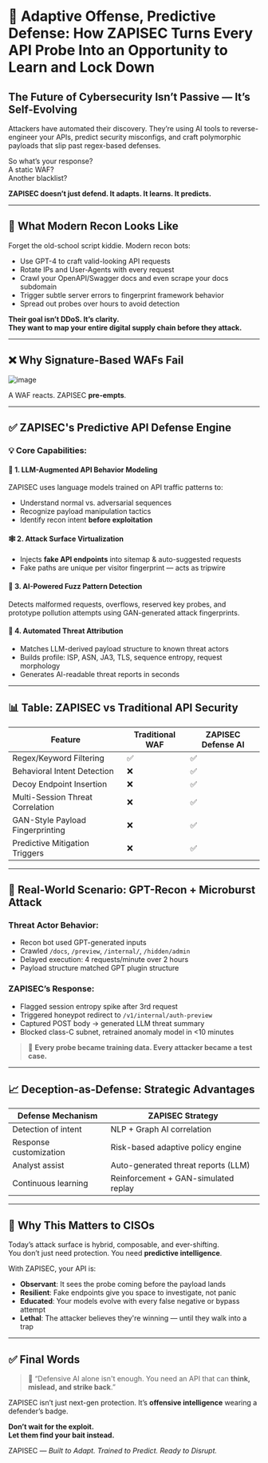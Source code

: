 # 🧬 Adaptive Offense, Predictive Defense: How ZAPISEC Turns Every API Probe Into an Opportunity to Learn and Lock Down

## The Future of Cybersecurity Isn’t Passive — It’s Self-Evolving

Attackers have automated their discovery. They’re using AI tools to reverse-engineer your APIs, predict security misconfigs, and craft polymorphic payloads that slip past regex-based defenses.

So what’s your response?  
A static WAF?  
Another blacklist?

**ZAPISEC doesn’t just defend. It adapts. It learns. It predicts.**

---

## 🚨 What Modern Recon Looks Like

Forget the old-school script kiddie. Modern recon bots:

- Use GPT-4 to craft valid-looking API requests
- Rotate IPs and User-Agents with every request
- Crawl your OpenAPI/Swagger docs and even scrape your docs subdomain
- Trigger subtle server errors to fingerprint framework behavior
- Spread out probes over hours to avoid detection

**Their goal isn’t DDoS. It’s clarity.  
They want to map your entire digital supply chain before they attack.**

---

## ❌ Why Signature-Based WAFs Fail

![image](https://github.com/user-attachments/assets/0fd215b2-3bf9-4553-9ac0-d4e9cfd6128a)

A WAF reacts. ZAPISEC **pre-empts**.

---

## ✅ ZAPISEC's Predictive API Defense Engine

### 💡 Core Capabilities:

#### 🧠 1. LLM-Augmented API Behavior Modeling

ZAPISEC uses language models trained on API traffic patterns to:

- Understand normal vs. adversarial sequences
- Recognize payload manipulation tactics
- Identify recon intent **before exploitation**

#### 🕸️ 2. Attack Surface Virtualization

- Injects **fake API endpoints** into sitemap & auto-suggested requests
- Fake paths are unique per visitor fingerprint — acts as tripwire

#### 🧪 3. AI-Powered Fuzz Pattern Detection

Detects malformed requests, overflows, reserved key probes, and prototype pollution attempts using GAN-generated attack fingerprints.

#### 🧬 4. Automated Threat Attribution

- Matches LLM-derived payload structure to known threat actors
- Builds profile: ISP, ASN, JA3, TLS, sequence entropy, request morphology
- Generates AI-readable threat reports in seconds

---

## 📊 Table: ZAPISEC vs Traditional API Security

| Feature                         | Traditional WAF        | ZAPISEC Defense AI         |
|---------------------------------|-------------------------|-----------------------------|
| Regex/Keyword Filtering         | ✅                      | ✅                           |
| Behavioral Intent Detection     | ❌                      | ✅                           |
| Decoy Endpoint Insertion        | ❌                      | ✅                           |
| Multi-Session Threat Correlation| ❌                      | ✅                           |
| GAN-Style Payload Fingerprinting| ❌                      | ✅                           |
| Predictive Mitigation Triggers  | ❌                      | ✅                           |

---

## 🎯 Real-World Scenario: GPT-Recon + Microburst Attack

### Threat Actor Behavior:
- Recon bot used GPT-generated inputs
- Crawled `/docs`, `/preview`, `/internal/`, `/hidden/admin`
- Delayed execution: 4 requests/minute over 2 hours
- Payload structure matched GPT plugin structure

### ZAPISEC’s Response:
- Flagged session entropy spike after 3rd request
- Triggered honeypot redirect to `/v1/internal/auth-preview`
- Captured POST body → generated LLM threat summary
- Blocked class-C subnet, retrained anomaly model in <10 minutes

> 🧠 **Every probe became training data. Every attacker became a test case.**

---

## 📈 Deception-as-Defense: Strategic Advantages

| Defense Mechanism         | ZAPISEC Strategy                     |
|---------------------------|--------------------------------------|
| Detection of intent       | NLP + Graph AI correlation           |
| Response customization    | Risk-based adaptive policy engine    |
| Analyst assist            | Auto-generated threat reports (LLM)  |
| Continuous learning       | Reinforcement + GAN-simulated replay |

---

## 🧠 Why This Matters to CISOs

Today’s attack surface is hybrid, composable, and ever-shifting.  
You don’t just need protection. You need **predictive intelligence**.

With ZAPISEC, your API is:

- **Observant**: It sees the probe coming before the payload lands  
- **Resilient**: Fake endpoints give you space to investigate, not panic  
- **Educated**: Your models evolve with every false negative or bypass attempt  
- **Lethal**: The attacker believes they're winning — until they walk into a trap

---

## ✅ Final Words

> 🔐 “Defensive AI alone isn't enough. You need an API that can **think, mislead, and strike back**.”

ZAPISEC isn’t just next-gen protection. It’s **offensive intelligence** wearing a defender’s badge.

**Don’t wait for the exploit.  
Let them find your bait instead.**

ZAPISEC — *Built to Adapt. Trained to Predict. Ready to Disrupt.*
